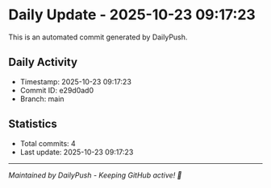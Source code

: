 # Daily Update - 2025-10-23 09:17:23

This is an automated commit generated by DailyPush.

## Daily Activity
- Timestamp: 2025-10-23 09:17:23
- Commit ID: e29d0ad0
- Branch: main

## Statistics
- Total commits: 4
- Last update: 2025-10-23 09:17:23

---
*Maintained by DailyPush - Keeping GitHub active! 🚀*
